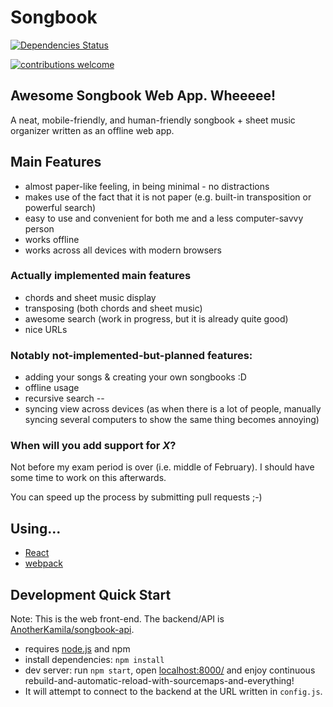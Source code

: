 Songbook
========

<!-- [![Heroku status](https://heroku-badge.herokuapp.com/?app=spevnik47)](https://spevnik47-web.herokuapp.com/) -->
[![Dependencies Status](https://david-dm.org/anotherkamila/songbook-web.svg)](https://david-dm.org/anotherkamila/songbook-web)
<!-- [![Floobits Status](https://floobits.com/kamila/songbook.svg)](https://floobits.com/kamila/songbook/redirect) -->
[![contributions welcome](https://img.shields.io/badge/contributions-welcome-brightgreen.svg?style=flat)](https://github.com/anotherkamila/songbook-web/issues)


Awesome Songbook Web App. Wheeeee!
----------------------------------

A neat, mobile-friendly, and human-friendly songbook + sheet music organizer written as an offline web app.

Main Features
-------------

- almost paper-like feeling, in being minimal - no distractions
- makes use of the fact that it is not paper (e.g. built-in transposition or powerful search)
- easy to use and convenient for both me and a less computer-savvy person
- works offline
- works across all devices with modern browsers

### Actually implemented main features

- chords and sheet music display
- transposing (both chords and sheet music)
- awesome search (work in progress, but it is already quite good)
- nice URLs

### Notably not-implemented-but-planned features:

- adding your songs & creating your own songbooks :D
- offline usage
- recursive search -- 
- syncing view across devices (as when there is a lot of people, manually syncing several computers to show the same thing becomes annoying)

### When will you add support for *X*?

Not before my exam period is over (i.e. middle of February). I should have some time to work on this afterwards.

You can speed up the process by submitting pull requests ;-)

Using...
--------

- [React](https://facebook.github.io/react)
- [webpack](http://webpack.github.io/)

Development Quick Start
-----------------------

Note: This is the web front-end. The backend/API is [AnotherKamila/songbook-api](https://github.com/AnotherKamila/songbook-api).

- requires [node.js](https://nodejs.org/) and npm
- install dependencies: `npm install`
- dev server: run `npm start`, open [localhost:8000/](http://localhost:8000/) and enjoy continuous rebuild-and-automatic-reload-with-sourcemaps-and-everything!
- It will attempt to connect to the backend at the URL written in `config.js`.
